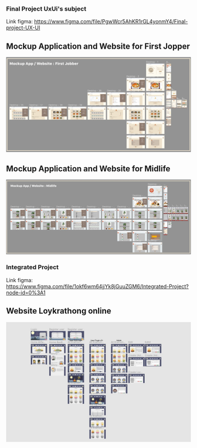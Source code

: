### Final Project UxUi's subject
Link figma: https://www.figma.com/file/PgwWcr5AhKR1rGL4yonmY4/Final-project-UX-UI

## Mockup Application and Website for First Jopper
![alt text](/First_Jopper.jpg/?raw=true "One")

## Mockup Application and Website for Midlife
![alt text](/Midlife.jpg/?raw=true "Two")

### Integrated Project 
Link figma: https://www.figma.com/file/1okf6wm64jjYk8jGuuZGM6/Integrated-Project?node-id=0%3A1

## Website Loykrathong online
![alt text](/loy.jpg/?raw=true "One")
